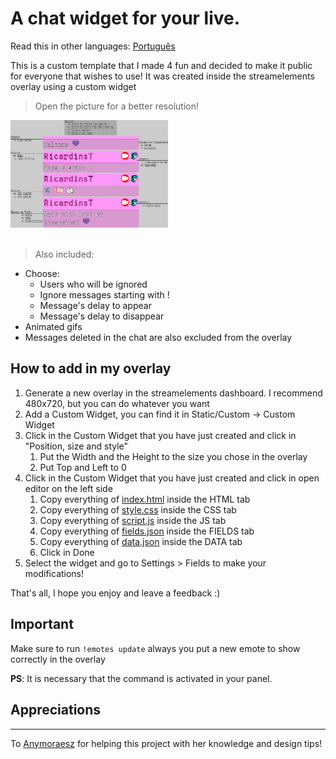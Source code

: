 # A chat widget for your live.
 
Read this in other languages: [Português](./Readme.pt.md)

This is a custom template that I made 4 fun and decided to make it public for everyone that wishes to use!
It was created inside the streamelements overlay using a custom widget

> Open the picture for a better resolution!

<img width="50%" alt="Text chat example" title="Text chat example" src="./images/chatexample.png"/>
<br/><br/>

> Also included:
+ Choose:
     + Users who will be ignored
     + Ignore messages starting with !
     + Message's delay to appear
     + Message's delay to disappear
+ Animated gifs
+ Messages deleted in the chat are also excluded from the overlay

## How to add in my overlay

1. Generate a new overlay in the streamelements dashboard. I recommend 480x720, but you can do whatever you want
2. Add a Custom Widget, you can find it in Static/Custom -> Custom Widget
3. Click in the Custom Widget that you have just created and click in "Position, size and style"
    1. Put the Width and the Height to the size you chose in the overlay
    2. Put Top and Left to 0   
4. Click in the Custom Widget that you have just created and click in open editor on the left side
    1. Copy everything of [index.html](./index.html) inside the HTML tab
    2. Copy everything of [style.css](./style.css) inside the CSS tab
    3. Copy everything of [script.js](./script.js) inside the JS tab
    4. Copy everything of [fields.json](./fields.json) inside the FIELDS tab
    5. Copy everything of [data.json](./data.json) inside the DATA tab
    6. Click in Done
5.  Select the widget and go to Settings > Fields to make your modifications!

That's all, I hope you enjoy and leave a feedback :)

## Important
Make sure to run `!emotes update` always you put a new emote to show correctly in the overlay

**PS**: It is necessary that the command is activated in your panel.

## Appreciations

<hr>

To [Anymoraesz](https://www.twitch.tv/anymoraesz) for helping this project with her knowledge and design tips!
